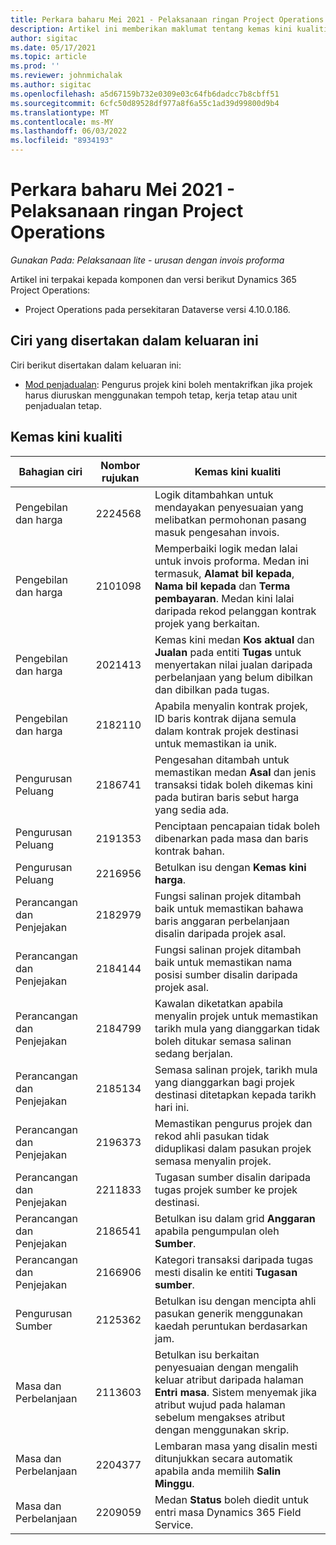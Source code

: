 ```yaml
---
title: Perkara baharu Mei 2021 - Pelaksanaan ringan Project Operations
description: Artikel ini memberikan maklumat tentang kemas kini kualiti yang tersedia dalam siaran Mei 2021 penggunaan Project Operations lite.
author: sigitac
ms.date: 05/17/2021
ms.topic: article
ms.prod: ''
ms.reviewer: johnmichalak
ms.author: sigitac
ms.openlocfilehash: a5d67159b732e0309e03c64fb6dadcc7b8cbff51
ms.sourcegitcommit: 6cfc50d89528df977a8f6a55c1ad39d99800d9b4
ms.translationtype: MT
ms.contentlocale: ms-MY
ms.lasthandoff: 06/03/2022
ms.locfileid: "8934193"
---
```

# <a name="whats-new-may-2021---project-operations-lite-deployment"></a>Perkara baharu Mei 2021 - Pelaksanaan ringan Project Operations

_Gunakan Pada: Pelaksanaan lite - urusan dengan invois proforma_

Artikel ini terpakai kepada komponen dan versi berikut Dynamics 365 Project Operations:

   - Project Operations pada persekitaran Dataverse versi 4.10.0.186.

## <a name="features-included-in-this-release"></a>Ciri yang disertakan dalam keluaran ini

Ciri berikut disertakan dalam keluaran ini:

- [Mod penjadualan](../../project-management/scheduling-modes.md): Pengurus projek kini boleh mentakrifkan jika projek harus diuruskan menggunakan tempoh tetap, kerja tetap atau unit penjadualan tetap.

## <a name="quality-updates"></a>Kemas kini kualiti

| **Bahagian ciri** | **Nombor rujukan** | **Kemas kini kualiti** |
| --- | --- | --- |
| Pengebilan dan harga | 2224568 | Logik ditambahkan untuk mendayakan penyesuaian yang melibatkan permohonan pasang masuk pengesahan invois. |
| Pengebilan dan harga | 2101098 | Memperbaiki logik medan lalai untuk invois proforma. Medan ini termasuk, **Alamat bil kepada**, **Nama bil kepada** dan **Terma pembayaran**. Medan kini lalai daripada rekod pelanggan kontrak projek yang berkaitan. |
| Pengebilan dan harga | 2021413 | Kemas kini medan **Kos aktual** dan **Jualan** pada entiti **Tugas** untuk menyertakan nilai jualan daripada perbelanjaan yang belum dibilkan dan dibilkan pada tugas. |
| Pengebilan dan harga | 2182110 | Apabila menyalin kontrak projek, ID baris kontrak dijana semula dalam kontrak projek destinasi untuk memastikan ia unik. |
| Pengurusan Peluang | 2186741 | Pengesahan ditambah untuk memastikan medan **Asal** dan jenis transaksi tidak boleh dikemas kini pada butiran baris sebut harga yang sedia ada. |
| Pengurusan Peluang | 2191353 | Penciptaan pencapaian tidak boleh dibenarkan pada masa dan baris kontrak bahan. |
| Pengurusan Peluang | 2216956 | Betulkan isu dengan **Kemas kini harga**. |
| Perancangan dan Penjejakan | 2182979 | Fungsi salinan projek ditambah baik untuk memastikan bahawa baris anggaran perbelanjaan disalin daripada projek asal. |
| Perancangan dan Penjejakan | 2184144 | Fungsi salinan projek ditambah baik untuk memastikan nama posisi sumber disalin daripada projek asal. |
| Perancangan dan Penjejakan | 2184799 | Kawalan diketatkan apabila menyalin projek untuk memastikan tarikh mula yang dianggarkan tidak boleh ditukar semasa salinan sedang berjalan. |
| Perancangan dan Penjejakan | 2185134 | Semasa salinan projek, tarikh mula yang dianggarkan bagi projek destinasi ditetapkan kepada tarikh hari ini. |
| Perancangan dan Penjejakan | 2196373 | Memastikan pengurus projek dan rekod ahli pasukan tidak diduplikasi dalam pasukan projek semasa menyalin projek. |
| Perancangan dan Penjejakan | 2211833 | Tugasan sumber disalin daripada tugas projek sumber ke projek destinasi. |
| Perancangan dan Penjejakan | 2186541 | Betulkan isu dalam grid **Anggaran** apabila pengumpulan oleh **Sumber**. |
| Perancangan dan Penjejakan | 2166906 | Kategori transaksi daripada tugas mesti disalin ke entiti **Tugasan sumber**. |
| Pengurusan Sumber | 2125362 | Betulkan isu dengan mencipta ahli pasukan generik menggunakan kaedah peruntukan berdasarkan jam. |
| Masa dan Perbelanjaan | 2113603 | Betulkan isu berkaitan penyesuaian dengan mengalih keluar atribut daripada halaman **Entri masa**. Sistem menyemak jika atribut wujud pada halaman sebelum mengakses atribut dengan menggunakan skrip. |
| Masa dan Perbelanjaan | 2204377 | Lembaran masa yang disalin mesti ditunjukkan secara automatik apabila anda memilih **Salin Minggu**. |
| Masa dan Perbelanjaan | 2209059 | Medan **Status** boleh diedit untuk entri masa Dynamics 365 Field Service. |
